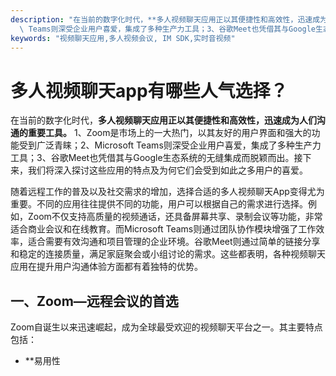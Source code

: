 ```yaml
---
description: "在当前的数字化时代，**多人视频聊天应用正以其便捷性和高效性，迅速成为人们沟通的重要工具。** 1、Zoom是市场上的一大热门，以其友好的用户界面和强大的功能受到广泛青睐；2、Microsoft\
  \ Teams则深受企业用户喜爱，集成了多种生产力工具；3、谷歌Meet也凭借其与Google生态系统的无缝集成而脱颖而出。接下来，我们将深入探讨这些应用的特点及为何它们会受到如此之多用户的喜爱。"
keywords: "视频聊天应用,多人视频会议, IM SDK,实时音视频"
---
```

# 多人视频聊天app有哪些人气选择？

在当前的数字化时代，**多人视频聊天应用正以其便捷性和高效性，迅速成为人们沟通的重要工具。** 1、Zoom是市场上的一大热门，以其友好的用户界面和强大的功能受到广泛青睐；2、Microsoft Teams则深受企业用户喜爱，集成了多种生产力工具；3、谷歌Meet也凭借其与Google生态系统的无缝集成而脱颖而出。接下来，我们将深入探讨这些应用的特点及为何它们会受到如此之多用户的喜爱。

随着远程工作的普及以及社交需求的增加，选择合适的多人视频聊天App变得尤为重要。不同的应用往往提供不同的功能，用户可以根据自己的需求进行选择。例如，Zoom不仅支持高质量的视频通话，还具备屏幕共享、录制会议等功能，非常适合商业会议和在线教育。而Microsoft Teams则通过团队协作模块增强了工作效率，适合需要有效沟通和项目管理的企业环境。谷歌Meet则通过简单的链接分享和稳定的连接质量，满足家庭聚会或小组讨论的需求。这些都表明，各种视频聊天应用在提升用户沟通体验方面都有着独特的优势。

## **一、Zoom—远程会议的首选**

Zoom自诞生以来迅速崛起，成为全球最受欢迎的视频聊天平台之一。其主要特点包括：

- **易用性
